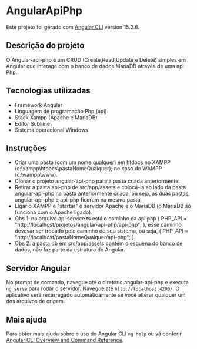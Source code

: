 # AngularApiPhp

Este projeto foi gerado com [Angular CLI](https://github.com/angular/angular-cli) version 15.2.6. 

## Descrição do projeto

O Angular-api-php é um CRUD (Create,Read,Update e Delete) simples em Angular que interage com o banco de dados MariaDB através de uma api Php. 

## Tecnologias utilizadas

* Framework Angular 
* Linguagem de programação Php (api)
* Stack Xampp (Apache e MariaDB)
* Editor Sublime
* Sistema operacional Windows

## Instruções

* Criar uma pasta (com um nome qualquer) em htdocs no XAMPP (c:\xampp\htdocs\pastaNomeQualquer); no caso do WAMPP (c:\wampp\www).
* Clonar o projeto angular-api-php para a pasta criada anteriormente.
* Retirar a pasta api-php de src/app/assets e colocá-la ao lado da pasta angular-api-php na pasta anteriormente criada, ou seja, as duas pastas, angular-api-php e api-php ficaram na mesma pasta.
* Ligar o XAMPP e "startar" o servidor Apache e o MariaDB (o MariaDB só funciona com o Apache ligado).
* Obs 1: no arquivo api.service.ts está o caminho da api php ( PHP_API = "http://localhost/projetos/angular-api-php/api-php"; ), esse caminho devevar ser trocado pelo caminho do seu sistema, ou seja, ( PHP_API = "http://localhost/pastaNomeQualquer/api-php"; ).
* Obs 2: a pasta db em src/app/assets contém o esquena do banco de dados, não faz parte da estrutura do Angular.

## Servidor Angular

No prompt de comando, navegue até o diretório angular-api-php e execute `ng serve` para rodar o servidor. Navegue até `http://localhost:4200/`. O aplicativo será recarregado automaticamente se você alterar qualquer um dos arquivos de origem.

## Mais ajuda

Para obter mais ajuda sobre o uso do Angular CLI `ng help` ou vá conferir [Angular CLI Overview and Command Reference](https://angular.io/cli).



